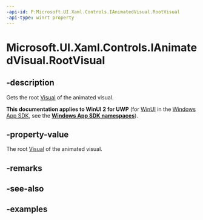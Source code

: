 ```yaml
---
-api-id: P:Microsoft.UI.Xaml.Controls.IAnimatedVisual.RootVisual
-api-type: winrt property
---
```


<!-- Property syntax.
public Visual RootVisual { get; }
-->

# Microsoft.UI.Xaml.Controls.IAnimatedVisual.RootVisual

## -description

Gets the root [Visual](/uwp/api/windows.ui.composition.visual) of the animated visual.

**This documentation applies to WinUI 2 for UWP** (for [WinUI](/windows/apps/winui/winui3/) in the [Windows App SDK](/windows/apps/windows-app-sdk/), see the **[Windows App SDK namespaces](/windows/windows-app-sdk/api/winrt/)**).

## -property-value

The root [Visual](/uwp/api/windows.ui.composition.visual) of the animated visual.

## -remarks

## -see-also

## -examples

